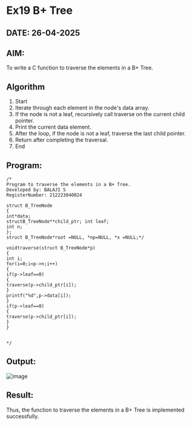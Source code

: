 # Ex19 B+ Tree
## DATE: 26-04-2025 
## AIM:
To write a C function to traverse the elements in a B+ Tree.

## Algorithm
1.	Start
2.	Iterate through each element in the node's data array.
3.	If the node is not a leaf, recursively call traverse on the current child pointer.
4.	Print the current data element.
5.	After the loop, if the node is not a leaf, traverse the last child pointer.
6.	Return after completing the traversal.
7.	End

## Program:
```
/*
Program to traverse the elements in a B+ Tree.
Developed by: BALAJI S
RegisterNumber: 212223040024

struct B_TreeNode
{
int*data;
structB_TreeNode**child_ptr; int leaf;
int n;
};
struct B_TreeNode*root =NULL, *np=NULL, *x =NULL;*/

voidtraverse(struct B_TreeNode*p)
{
int i;
for(i=0;i<p->n;i++)
{
if(p->leaf==0)
{
traverse(p->child_ptr[i]);
}
printf("%d",p->data[i]);
}
if(p->leaf==0)
{
traverse(p->child_ptr[i]);
}
}


*/
```

## Output:

![image](https://github.com/user-attachments/assets/6f9f3564-9d09-435c-bc34-716655cde21e)



## Result:
Thus, the function to traverse the elements in a B+ Tree is implemented successfully.
